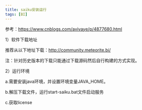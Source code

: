 ```yaml
---
title: saiku安装运行
tags: [BI]
---
```


参考：https://www.cnblogs.com/avivaye/p/4877680.html

1）软件下载地址

推荐从以下地址下载：http://community.meteorite.bi/

注：针对历史版本的下载只能通过下载源码然后自行构建的方式实现。

2）运行环境

a.需要安装java环境，并设置环境变量JAVA_HOME。

b.解压下载文件，运行start-saiku.bat文件启动服务

c.获取license